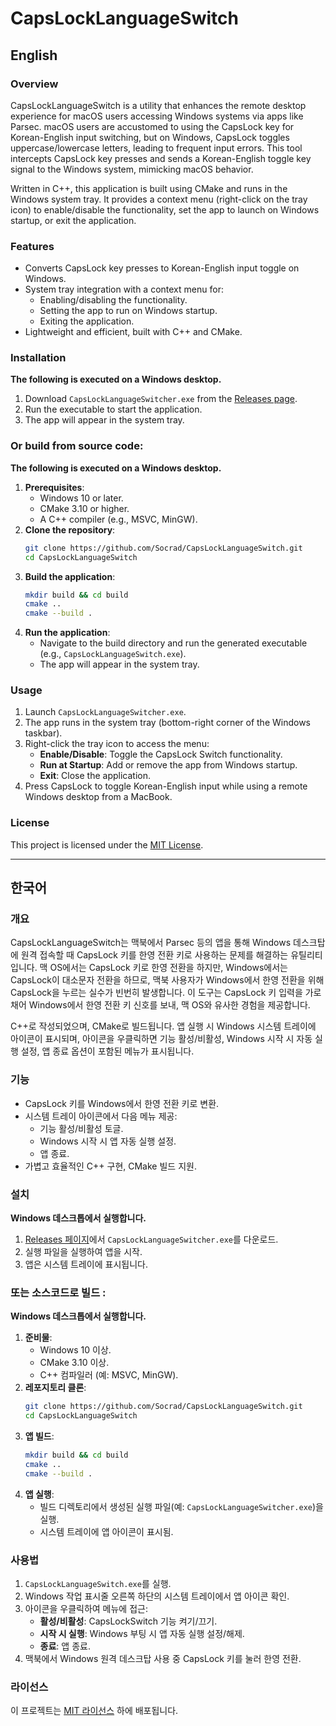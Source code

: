 # CapsLockLanguageSwitch

## English

### Overview
CapsLockLanguageSwitch is a utility that enhances the remote desktop experience for macOS users accessing Windows systems via apps like Parsec. macOS users are accustomed to using the CapsLock key for Korean-English input switching, but on Windows, CapsLock toggles uppercase/lowercase letters, leading to frequent input errors. This tool intercepts CapsLock key presses and sends a Korean-English toggle key signal to the Windows system, mimicking macOS behavior.

Written in C++, this application is built using CMake and runs in the Windows system tray. It provides a context menu (right-click on the tray icon) to enable/disable the functionality, set the app to launch on Windows startup, or exit the application.

### Features
- Converts CapsLock key presses to Korean-English input toggle on Windows.
- System tray integration with a context menu for:
  - Enabling/disabling the functionality.
  - Setting the app to run on Windows startup.
  - Exiting the application.
- Lightweight and efficient, built with C++ and CMake.

### Installation
**The following is executed on a Windows desktop.**
1. Download `CapsLockLanguageSwitcher.exe` from the [Releases page](https://github.com/Socrad/CapsLockLanguageSwitch/releases).
2. Run the executable to start the application.
3. The app will appear in the system tray.

### Or build from source code: 
**The following is executed on a Windows desktop.**

1. **Prerequisites**:
   - Windows 10 or later.
   - CMake 3.10 or higher.
   - A C++ compiler (e.g., MSVC, MinGW).
2. **Clone the repository**:
   ```bash
   git clone https://github.com/Socrad/CapsLockLanguageSwitch.git
   cd CapsLockLanguageSwitch
   ```
3. **Build the application**:
   ```bash
   mkdir build && cd build
   cmake ..
   cmake --build .
   ```
4. **Run the application**:
   - Navigate to the build directory and run the generated executable (e.g., `CapsLockLanguageSwitch.exe`).
   - The app will appear in the system tray.

### Usage
1. Launch `CapsLockLanguageSwitcher.exe`.
2. The app runs in the system tray (bottom-right corner of the Windows taskbar).
3. Right-click the tray icon to access the menu:
   - **Enable/Disable**: Toggle the CapsLock Switch functionality.
   - **Run at Startup**: Add or remove the app from Windows startup.
   - **Exit**: Close the application.
4. Press CapsLock to toggle Korean-English input while using a remote Windows desktop from a MacBook.

### License
This project is licensed under the [MIT License](LICENSE).

---

## 한국어

### 개요
CapsLockLanguageSwitch는 맥북에서 Parsec 등의 앱을 통해 Windows 데스크탑에 원격 접속할 때 CapsLock 키를 한영 전환 키로 사용하는 문제를 해결하는 유틸리티입니다. 맥 OS에서는 CapsLock 키로 한영 전환을 하지만, Windows에서는 CapsLock이 대소문자 전환을 하므로, 맥북 사용자가 Windows에서 한영 전환을 위해 CapsLock을 누르는 실수가 빈번히 발생합니다. 이 도구는 CapsLock 키 입력을 가로채어 Windows에서 한영 전환 키 신호를 보내, 맥 OS와 유사한 경험을 제공합니다.

C++로 작성되었으며, CMake로 빌드됩니다. 앱 실행 시 Windows 시스템 트레이에 아이콘이 표시되며, 아이콘을 우클릭하면 기능 활성/비활성, Windows 시작 시 자동 실행 설정, 앱 종료 옵션이 포함된 메뉴가 표시됩니다.

### 기능
- CapsLock 키를 Windows에서 한영 전환 키로 변환.
- 시스템 트레이 아이콘에서 다음 메뉴 제공:
  - 기능 활성/비활성 토글.
  - Windows 시작 시 앱 자동 실행 설정.
  - 앱 종료.
- 가볍고 효율적인 C++ 구현, CMake 빌드 지원.

### 설치
**Windows 데스크톱에서 실행합니다.**
1. [Releases 페이지](https://github.com/Socrad/CapsLockLanguageSwitch/releases)에서 `CapsLockLanguageSwitcher.exe`를 다운로드.
2. 실행 파일을 실행하여 앱을 시작.
3. 앱은 시스템 트레이에 표시됩니다.

### 또는 소스코드로 빌드 : 
**Windows 데스크톱에서 실행합니다.**

1. **준비물**:
   - Windows 10 이상.
   - CMake 3.10 이상.
   - C++ 컴파일러 (예: MSVC, MinGW).
2. **레포지토리 클론**:
   ```bash
   git clone https://github.com/Socrad/CapsLockLanguageSwitch.git
   cd CapsLockLanguageSwitch
   ```
3. **앱 빌드**:
   ```bash
   mkdir build && cd build
   cmake ..
   cmake --build .
   ```
4. **앱 실행**:
   - 빌드 디렉토리에서 생성된 실행 파일(예: `CapsLockLanguageSwitcher.exe`)을 실행.
   - 시스템 트레이에 앱 아이콘이 표시됨.

### 사용법
1. `CapsLockLanguageSwitch.exe`를 실행.
2. Windows 작업 표시줄 오른쪽 하단의 시스템 트레이에서 앱 아이콘 확인.
3. 아이콘을 우클릭하여 메뉴에 접근:
   - **활성/비활성**: CapsLockSwitch 기능 켜기/끄기.
   - **시작 시 실행**: Windows 부팅 시 앱 자동 실행 설정/해제.
   - **종료**: 앱 종료.
4. 맥북에서 Windows 원격 데스크탑 사용 중 CapsLock 키를 눌러 한영 전환.

### 라이선스
이 프로젝트는 [MIT 라이선스](LICENSE) 하에 배포됩니다.
